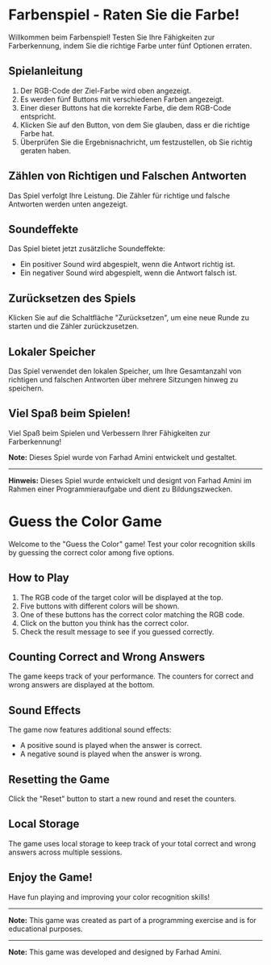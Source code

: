 # Farbenspiel - Raten Sie die Farbe!

Willkommen beim Farbenspiel! Testen Sie Ihre Fähigkeiten zur Farberkennung, indem Sie die richtige Farbe unter fünf Optionen erraten.

## Spielanleitung

1. Der RGB-Code der Ziel-Farbe wird oben angezeigt.
2. Es werden fünf Buttons mit verschiedenen Farben angezeigt.
3. Einer dieser Buttons hat die korrekte Farbe, die dem RGB-Code entspricht.
4. Klicken Sie auf den Button, von dem Sie glauben, dass er die richtige Farbe hat.
5. Überprüfen Sie die Ergebnisnachricht, um festzustellen, ob Sie richtig geraten haben.

## Zählen von Richtigen und Falschen Antworten

Das Spiel verfolgt Ihre Leistung. Die Zähler für richtige und falsche Antworten werden unten angezeigt.

## Soundeffekte

Das Spiel bietet jetzt zusätzliche Soundeffekte:
- Ein positiver Sound wird abgespielt, wenn die Antwort richtig ist.
- Ein negativer Sound wird abgespielt, wenn die Antwort falsch ist.

## Zurücksetzen des Spiels

Klicken Sie auf die Schaltfläche "Zurücksetzen", um eine neue Runde zu starten und die Zähler zurückzusetzen.

## Lokaler Speicher

Das Spiel verwendet den lokalen Speicher, um Ihre Gesamtanzahl von richtigen und falschen Antworten über mehrere Sitzungen hinweg zu speichern.

## Viel Spaß beim Spielen!

Viel Spaß beim Spielen und Verbessern Ihrer Fähigkeiten zur Farberkennung!

**Note:** Dieses Spiel wurde von Farhad Amini entwickelt und gestaltet.

---

**Hinweis:** Dieses Spiel wurde entwickelt und designt von Farhad Amini im Rahmen einer Programmieraufgabe und dient zu Bildungszwecken.

# Guess the Color Game

Welcome to the "Guess the Color" game! Test your color recognition skills by guessing the correct color among five options.

## How to Play

1. The RGB code of the target color will be displayed at the top.
2. Five buttons with different colors will be shown.
3. One of these buttons has the correct color matching the RGB code.
4. Click on the button you think has the correct color.
5. Check the result message to see if you guessed correctly.

## Counting Correct and Wrong Answers

The game keeps track of your performance. The counters for correct and wrong answers are displayed at the bottom.

## Sound Effects

The game now features additional sound effects:
- A positive sound is played when the answer is correct.
- A negative sound is played when the answer is wrong.

## Resetting the Game

Click the "Reset" button to start a new round and reset the counters.

## Local Storage

The game uses local storage to keep track of your total correct and wrong answers across multiple sessions.

## Enjoy the Game!

Have fun playing and improving your color recognition skills!

---

**Note:** This game was created as part of a programming exercise and is for educational purposes.

---

**Note:** This game was developed and designed by Farhad Amini.
